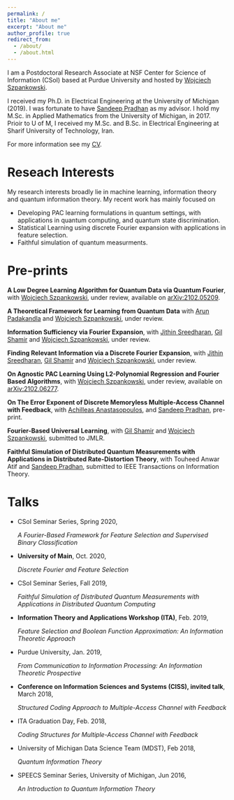 ```yaml
---
permalink: /
title: "About me"
excerpt: "About me"
author_profile: true
redirect_from: 
  - /about/
  - /about.html
---
```


I am a Postdoctoral Research Associate at NSF Center for Science of Information (CSoI) based at Purdue University and hosted by [Wojciech Szpankowski](https://www.cs.purdue.edu/homes/spa/).

I received my Ph.D. in Electrical Engineering at the University of Michigan (2019). I was fortunate to have [Sandeep Pradhan](https://pradhan.engin.umich.edu/) as my advisor. 
I hold my M.Sc. in Applied Mathematics from the University of Michigan, in 2017. Prioir to U of M, I received my M.Sc. and B.Sc. in Electrical Engineering at Sharif University of Technology, Iran.

For more information see my [CV](http://mohsenhdkh.github.io/files/cv.pdf).

Reseach Interests
======
My research interests broadly lie in machine learning,  information theory and quantum information theory. My recent work has mainly focused on 
- Developing PAC learning formulations in quantum settings, with applications in quantum computing, and quantum state discrimination. 
- Statistical Learning using discrete Fourier expansion with applications in feature selection.
- Faithful simulation of quantum measurments. 

Pre-prints
===

**A Low Degree Learning Algorithm for Quantum Data via Quantum Fourier**, with [Wojciech Szpankowski](https://www.cs.purdue.edu/homes/spa/),
under review, 
  available on [arXiv:2102.05209](https://arxiv.org/abs/2102.05209).

**A Theoretical Framework for Learning from Quantum Data** with [Arun Padakandla](http://web.eecs.utk.edu/~arunpr/index.html) and [Wojciech Szpankowski](https://www.cs.purdue.edu/homes/spa/),
under review. 

**Information Sufficiency via Fourier Expansion**, with [Jithin Sreedharan](https://jithin-k-sreedharan.github.io/#), [Gil Shamir](https://research.google/people/GilShamir/) and [Wojciech Szpankowski](https://www.cs.purdue.edu/homes/spa/),
under review. 

**Finding Relevant Information via a Discrete Fourier Expansion**, with [Jithin Sreedharan](https://jithin-k-sreedharan.github.io/#), [Gil Shamir](https://research.google/people/GilShamir/) and [Wojciech Szpankowski](https://www.cs.purdue.edu/homes/spa/),
under review. 

**On Agnostic PAC Learning Using L2-Polynomial Regression and Fourier Based Algorithms**, with [Wojciech Szpankowski](https://www.cs.purdue.edu/homes/spa/),
under review,
  available on [arXiv:2102.06277](https://arxiv.org/abs/2102.06277).



**On The Error Exponent of Discrete Memoryless Multiple-Access Channel with Feedback**, with [Achilleas Anastasopoulos](https://anastasopoulos.engin.umich.edu/), and  [Sandeep Pradhan](https://pradhan.engin.umich.edu/),
pre-print. 

**Fourier-Based Universal Learning**, with [Gil Shamir](https://research.google/people/GilShamir/) and [Wojciech Szpankowski](https://www.cs.purdue.edu/homes/spa/),
submitted to JMLR.


**Faithful Simulation of Distributed Quantum Measurements with Applications in Distributed Rate-Distortion Theory**, with Touheed Anwar Atif and [Sandeep Pradhan](https://pradhan.engin.umich.edu/),
submitted to IEEE Transactions on Information Theory.

Talks
===
- CSoI Seminar Series, Spring 2020,

  *A Fourier-Based Framework for Feature Selection and Supervised Binary Classification*

- **University of Main**, Oct. 2020,

   *Discrete Fourier and Feature Selection*
 
- CSoI Seminar Series, Fall 2019,

   *Faithful Simulation of Distributed Quantum Measurements with Applications in Distributed Quantum Computing*
   
- **Information Theory and Applications Workshop (ITA)**, Feb. 2019,

    *Feature Selection and Boolean Function Approximation: An Information Theoretic Approach*
- Purdue University, Jan. 2019,

    *From Communication to Information Processing: An Information Theoretic Prospective*
    
- **Conference on Information Sciences and Systems (CISS), invited talk**, March 2018,

   *Structured Coding Approach to Multiple-Access Channel with Feedback*
   
- ITA Graduation Day, Feb. 2018,

    *Coding Structures for Multiple-Access Channel with Feedback*
- University of Michigan Data Science Team (MDST), Feb 2018,

     *Quantum Information Theory*
     
- SPEECS Seminar Series, University of Michigan, Jun 2016,

   *An Introduction to Quantum Information Theory*









